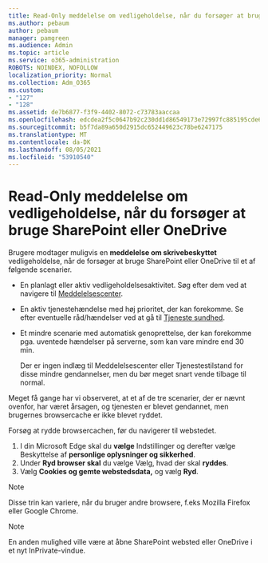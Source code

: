 ```yaml
---
title: Read-Only meddelelse om vedligeholdelse, når du forsøger at bruge SharePoint eller OneDrive
ms.author: pebaum
author: pebaum
manager: pamgreen
ms.audience: Admin
ms.topic: article
ms.service: o365-administration
ROBOTS: NOINDEX, NOFOLLOW
localization_priority: Normal
ms.collection: Adm_O365
ms.custom:
- "127"
- "128"
ms.assetid: de7b6877-f3f9-4402-8072-c73783aaccaa
ms.openlocfilehash: edcdea2f5c0647b92c230dd1d86549173e72997fc885195cde688b3b17710a2c
ms.sourcegitcommit: b5f7da89a650d2915dc652449623c78be6247175
ms.translationtype: MT
ms.contentlocale: da-DK
ms.lasthandoff: 08/05/2021
ms.locfileid: "53910540"
---
```

# <a name="read-only-for-maintenance-message-when-attempting-to-use-sharepoint-or-onedrive"></a>Read-Only meddelelse om vedligeholdelse, når du forsøger at bruge SharePoint eller OneDrive

Brugere modtager muligvis en **meddelelse om skrivebeskyttet** vedligeholdelse, når de forsøger at bruge SharePoint eller OneDrive til et af følgende scenarier. 

-   En planlagt eller aktiv vedligeholdelsesaktivitet.  Søg efter dem ved at navigere til [Meddelelsescenter](https://portal.office.com/adminportal/home#/messagecenter).
-   En aktiv tjenestehændelse med høj prioritet, der kan forekomme. Se efter eventuelle råd/hændelser ved at gå til [Tjeneste sundhed](https://portal.office.com/adminportal/home#/servicehealth).
-   Et mindre scenarie med automatisk genoprettelse, der kan forekomme pga. uventede hændelser på serverne, som kan vare mindre end 30 min. 
    
    Der er ingen indlæg til Meddelelsescenter eller Tjenestestilstand for disse mindre gendannelser, men du bør meget snart vende tilbage til normal.

Meget få gange har vi observeret, at et af de tre scenarier, der er nævnt ovenfor, har været årsagen, og tjenesten er blevet gendannet, men brugernes browsercache er ikke blevet ryddet.

Forsøg at rydde browsercachen, før du navigerer til webstedet.

1. I din Microsoft Edge skal du **vælge** Indstillinger og derefter vælge Beskyttelse af **personlige oplysninger og sikkerhed**.
2. Under **Ryd browser skal** du vælge Vælg, hvad der skal **ryddes**.
3. Vælg **Cookies og gemte webstedsdata,** og vælg **Ryd**.

>[!Note] 
> Disse trin kan variere, når du bruger andre browsere, f.eks Mozilla Firefox eller Google Chrome.

>[!Note] 
> En anden mulighed ville være at åbne SharePoint websted eller OneDrive i et nyt InPrivate-vindue.